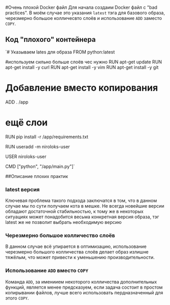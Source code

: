 #Очень плохой Docker файл
Для начала создаим Docker файл с "bad practices". В моём случае это указания `latest` тэга для базового образа, черезмерно большое колличесвто слоёв и использование `ADD` заместо `COPY`.
## Код "плохого" контейнера
`# Указываем lates для образа
FROM python:latest 

#используем сильно больше слоёв чес нужно
RUN apt-get update
RUN apt-get install -y curl
RUN apt-get install -y vim
RUN apt-get install -y git

# Добавление вместо копирования
ADD . /app

# ещё слои
RUN pip install -r /app/requirements.txt

RUN useradd -m niroloks-user

USER niroloks-user

CMD ["python", "/app/main.py"]`

##Описание плохих практик

### latest версия 
Ключевая проблема такого подхода заключатся в том, что в данном случае мы по сути получаем кота в мешке. Не всегда новейшие версии обладают достаточной стабильностью, к тому же в некоторых ситуациях может понадобится весьма конкретная версия образа, тэг latest же не позволит выбрать необходимую версию

### Черезмерно большое колличество слоёв
В данном случае всё упирается в оптимизацию, использование черезмерно большого колличества слоёв делает образ излишне тяжёлым, что может привести к уменьшению производительности.

### Использование `ADD` вместо `COPY`
Команда `ADD`, за имениием некоторого колличества дополнительных функций, является менее предсказуем, если задача состоит в простом копирывании файлов, лучше всего использовать пердназначенный для этого `СОРY`.
